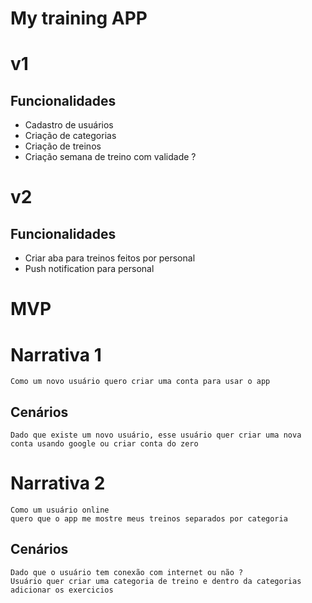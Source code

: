 # My training APP

# v1
## Funcionalidades
  - Cadastro de usuários
  - Criação de categorias
  - Criação de treinos
  - Criação semana de treino com validade ? 



# v2
## Funcionalidades

  - Criar aba para treinos feitos por personal
  - Push notification para personal

                           


# MVP
# Narrativa 1

```
Como um novo usuário quero criar uma conta para usar o app
```

## Cenários
```
Dado que existe um novo usuário, esse usuário quer criar uma nova conta usando google ou criar conta do zero 
```



# Narrativa 2

```
Como um usuário online
quero que o app me mostre meus treinos separados por categoria
```

## Cenários

```
Dado que o usuário tem conexão com internet ou não ?
Usuário quer criar uma categoria de treino e dentro da categorias adicionar os exercicios
```
